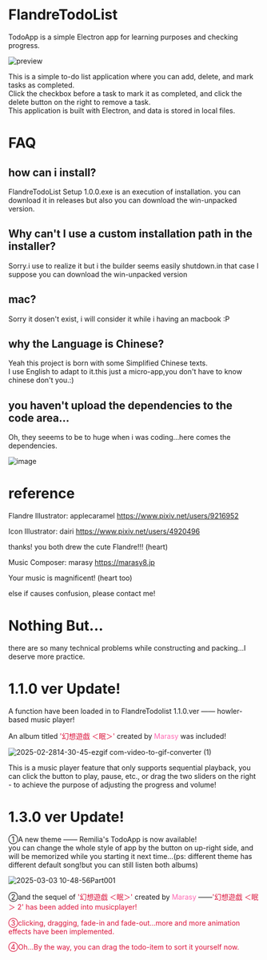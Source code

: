 # FlandreTodoList
TodoApp is a simple Electron app for learning purposes and checking progress.  

![preview](https://github.com/user-attachments/assets/cecfebb4-f797-475b-a0a3-3c4f50c4c9b8)


This is a simple to-do list application where you can add, delete, and mark tasks as completed.  
Click the checkbox before a task to mark it as completed, and click the delete button on the right to remove a task.  
This application is built with Electron, and data is stored in local files.  

# FAQ  
  
## how can i install?  
FlandreTodoList Setup 1.0.0.exe is an execution of installation. you can download it in releases
but also you can download the win-unpacked version.

  
## Why can't I use a custom installation path in the installer?  
Sorry.i use to realize it but i the builder seems easily shutdown.in that case I suppose you can download the win-unpacked version 

  
## mac?  
Sorry it dosen't exist, i will consider it while i having an macbook :P

  
## why the Language is Chinese?
Yeah this project is born with some Simplified Chinese texts.  
I use English to adapt to it.this just a micro-app,you don't have to know chinese don't you.:)

  
## you haven't upload the dependencies to the code area...  
Oh, they seeems to be to huge when i was coding...here comes the dependencies.  
  
![image](https://github.com/user-attachments/assets/efe33920-b67a-4f84-8e08-0a26f19bf9f9)


# reference

Flandre Illustrator: applecaramel https://www.pixiv.net/users/9216952  

Icon Illustrator: dairi https://www.pixiv.net/users/4920496  

thanks! you both drew the cute Flandre!!! (heart)  

Music Composer: marasy https://marasy8.jp  

Your music is magnificent! (heart too)

else if causes confusion, please contact me!  

# Nothing But...
  there are so many technical problems while constructing and packing...I deserve more practice.


  
# 1.1.0 ver Update!  
A function have been loaded in to FlandreTodolist 1.1.0.ver —— howler-based music player!  

An album titled <font color=#DC143C>'幻想遊戯 ＜眠＞'</font> created by <font color=#FF69B4>Marasy</font> was included!  

![2025-02-2814-30-45-ezgif com-video-to-gif-converter (1)](https://github.com/user-attachments/assets/233268cb-d68a-4cbe-9a02-9bfeaca06746)


This is a music player feature that only supports sequential playback, you can click the button to play, pause, etc., or drag the two sliders on the right - to achieve the purpose of adjusting the progress and volume!  


# 1.3.0 ver Update!
①A new theme —— Remilia's TodoApp is now available!  
you can change the whole style of app by the button on up-right side, and will be memorized while you starting it next time...(ps: different theme has different default song!but you can still listen both albums)  

![2025-03-03 10-48-56Part001](https://github.com/user-attachments/assets/039b3c4f-ae68-4397-9ed0-6cda2caa3c21)


②and the sequel of  <font color=#DC143C>'幻想遊戯 ＜眠＞'</font> created by <font color=#FF69B4>Marasy</font>  ——<font color=#DC143C>'幻想遊戯 ＜眠＞ 2' has been added into musicplayer!  
 
③clicking, dragging, fade-in and fade-out...more and more animation effects have been implemented.  

④Oh...By the way, you can drag the todo-item to sort it yourself now.






